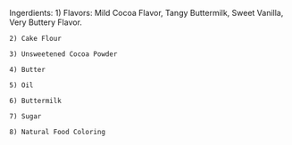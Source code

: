 Ingerdients:
    1) Flavors: Mild Cocoa Flavor, Tangy Buttermilk, Sweet Vanilla, Very Buttery Flavor.

    2) Cake Flour

    3) Unsweetened Cocoa Powder

    4) Butter

    5) Oil

    6) Buttermilk

    7) Sugar

    8) Natural Food Coloring